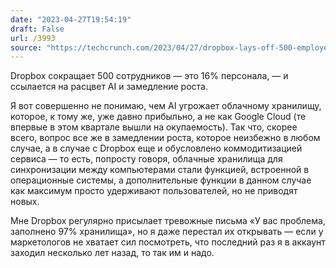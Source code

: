 ```yaml
---
date: "2023-04-27T19:54:19"
draft: False
url: /3993
source: "https://techcrunch.com/2023/04/27/dropbox-lays-off-500-employees-16-of-staff-ceo-says-due-to-slowing-growth-and-the-era-of-ai/"
---
```


Dropbox сокращает 500 сотрудников — это 16% персонала, — и ссылается на расцвет AI и замедление роста.

Я вот совершенно не понимаю, чем AI угрожает облачному хранилищу, которое, к тому же, уже давно прибыльно, а не как Google Cloud (те впервые в этом квартале вышли на окупаемость). Так что, скорее всего, вопрос все же в замедлении роста, которое неизбежно в любом случае, а в случае с Dropbox еще и обусловлено коммодитизацией сервиса — то есть, попросту говоря, облачные хранилища для синхронизации между компьютерами стали функцией, встроенной в операционные системы, а дополнительные функции в данном случае как максимум просто удерживают пользователей, но не приводят новых.

Мне Dropbox регулярно присылает тревожные письма «У вас проблема, заполнено 97% хранилища», но я даже перестал их открывать — если у маркетологов не хватает сил посмотреть, что последний раз я в аккаунт заходил несколько лет назад, то так им и надо.
